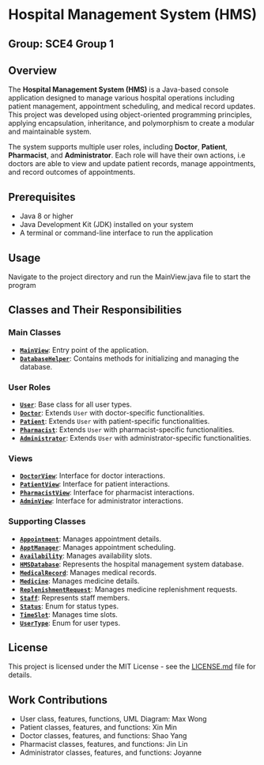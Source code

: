 # Hospital Management System (HMS)

## Group: SCE4 Group 1

## Overview
The **Hospital Management System (HMS)** is a Java-based console application designed to manage various hospital operations including patient management, appointment scheduling, and medical record updates. This project was developed using object-oriented programming principles, applying encapsulation, inheritance, and polymorphism to create a modular and maintainable system.

The system supports multiple user roles, including **Doctor**, **Patient**, **Pharmacist**, and **Administrator**. Each role will have their own actions, i.e doctors are able to view and update patient records, manage appointments, and record outcomes of appointments.

## Prerequisites
- Java 8 or higher
- Java Development Kit (JDK) installed on your system
- A terminal or command-line interface to run the application

## Usage

Navigate to the project directory and run the MainView.java file to start the program

## Classes and Their Responsibilities

### Main Classes
- **[`MainView`](MainView.java)**: Entry point of the application.
- **[`DatabaseHelper`](DatabaseHelper.java)**: Contains methods for initializing and managing the database.

### User Roles
- **[`User`](User.java)**: Base class for all user types.
- **[`Doctor`](Doctor.java)**: Extends `User` with doctor-specific functionalities.
- **[`Patient`](Patient.java)**: Extends `User` with patient-specific functionalities.
- **[`Pharmacist`](Pharmacist.java)**: Extends `User` with pharmacist-specific functionalities.
- **[`Administrator`](Administrator.java)**: Extends `User` with administrator-specific functionalities.

### Views
- **[`DoctorView`](DoctorView.java)**: Interface for doctor interactions.
- **[`PatientView`](PatientView.java)**: Interface for patient interactions.
- **[`PharmacistView`](PharmacistView.java)**: Interface for pharmacist interactions.
- **[`AdminView`](AdminView.java)**: Interface for administrator interactions.


### Supporting Classes
- **[`Appointment`](Appointment.java)**: Manages appointment details.
- **[`ApptManager`](ApptManager.java)**: Manages appointment scheduling.
- **[`Availability`](Availability.java)**: Manages availability slots.
- **[`HMSDatabase`](HMSDatabase.java)**: Represents the hospital management system database.
- **[`MedicalRecord`](MedicalRecord.java)**: Manages medical records.
- **[`Medicine`](Medicine.java)**: Manages medicine details.
- **[`ReplenishmentRequest`](ReplenishmentRequest.java)**: Manages medicine replenishment requests.
- **[`Staff`](Staff.java)**: Represents staff members.
- **[`Status`](Status.java)**: Enum for status types.
- **[`TimeSlot`](TimeSlot.java)**: Manages time slots.
- **[`UserType`](UserType.java)**: Enum for user types.

## License
This project is licensed under the MIT License - see the [LICENSE.md](LICENSE.md) file for details.


## Work Contributions
- User class, features, functions, UML Diagram: Max Wong
- Patient classes, features, and functions: Xin Min
- Doctor classes, features, and functions: Shao Yang
- Pharmacist classes, features, and functions: Jin Lin
- Administrator classes, features, and functions: Joyanne